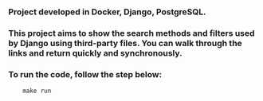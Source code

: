 ### Project developed in Docker, Django, PostgreSQL.
### This project aims to show the search methods and filters used by Django using third-party files. You can walk through the links and return quickly and synchronously.
### To run the code, follow the step below:

        make run
